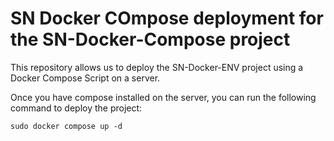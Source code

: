 # SN Docker COmpose deployment for the SN-Docker-Compose project
This repository allows us to deploy the SN-Docker-ENV project using a Docker Compose Script on a server.

Once you have compose installed on the server, you can run the following command to deploy the project:

```
sudo docker compose up -d
```
